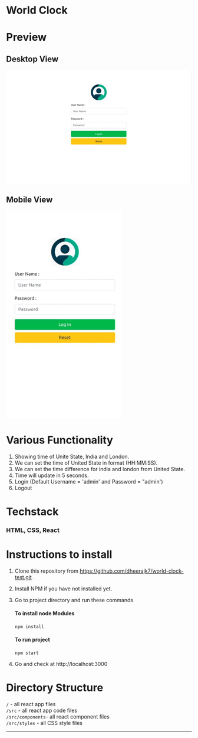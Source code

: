 # World Clock

# Preview

## Desktop View

![preview image](./assets/images/preview_desktop_view.gif)

## Mobile View

![preview image](./assets/images/preview_mobile_view.gif)

# Various Functionality

1. Showing time of Unite State, India and London.
2. We can set the time of United State in format (HH:MM:SS).
3. We can set the time difference for india and london from United State.
4. Time will update in 5 seconds.
5. Login (Default Username = 'admin' and Password = "admin')
6. Logout

# Techstack

### HTML, CSS, React

# Instructions to install

1. Clone this repository from https://github.com/dheerajk7/world-clock-test.git .
2. Install NPM if you have not installed yet.
3. Go to project directory and run these commands

   #### To install node Modules

   ```
   npm install
   ```

   #### To run project

   ```
   npm start
   ```

4. Go and check at http://localhost:3000

# Directory Structure

`/` - all react app files <br>
`/src` - all react app code files <br>
`/src/components`- all react component files <br>
`/src/styles` - all CSS style files <br>

---
